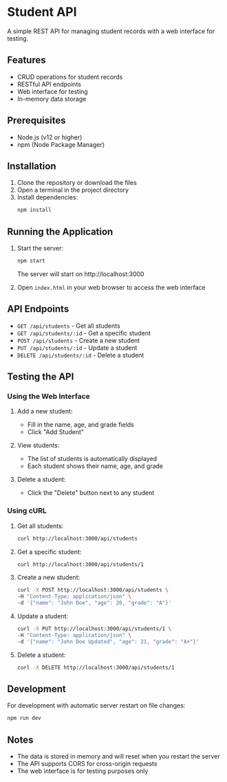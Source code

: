 # Student API

A simple REST API for managing student records with a web interface for testing.

## Features

- CRUD operations for student records
- RESTful API endpoints
- Web interface for testing
- In-memory data storage

## Prerequisites

- Node.js (v12 or higher)
- npm (Node Package Manager)

## Installation

1. Clone the repository or download the files
2. Open a terminal in the project directory
3. Install dependencies:
   ```bash
   npm install
   ```

## Running the Application

1. Start the server:
   ```bash
   npm start
   ```
   The server will start on http://localhost:3000

2. Open `index.html` in your web browser to access the web interface

## API Endpoints

- `GET /api/students` - Get all students
- `GET /api/students/:id` - Get a specific student
- `POST /api/students` - Create a new student
- `PUT /api/students/:id` - Update a student
- `DELETE /api/students/:id` - Delete a student

## Testing the API

### Using the Web Interface

1. Add a new student:
   - Fill in the name, age, and grade fields
   - Click "Add Student"

2. View students:
   - The list of students is automatically displayed
   - Each student shows their name, age, and grade

3. Delete a student:
   - Click the "Delete" button next to any student

### Using cURL

1. Get all students:
   ```bash
   curl http://localhost:3000/api/students
   ```

2. Get a specific student:
   ```bash
   curl http://localhost:3000/api/students/1
   ```

3. Create a new student:
   ```bash
   curl -X POST http://localhost:3000/api/students \
   -H "Content-Type: application/json" \
   -d '{"name": "John Doe", "age": 20, "grade": "A"}'
   ```

4. Update a student:
   ```bash
   curl -X PUT http://localhost:3000/api/students/1 \
   -H "Content-Type: application/json" \
   -d '{"name": "John Doe Updated", "age": 21, "grade": "A+"}'
   ```

5. Delete a student:
   ```bash
   curl -X DELETE http://localhost:3000/api/students/1
   ```

## Development

For development with automatic server restart on file changes:
```bash
npm run dev
```

## Notes

- The data is stored in memory and will reset when you restart the server
- The API supports CORS for cross-origin requests
- The web interface is for testing purposes only
